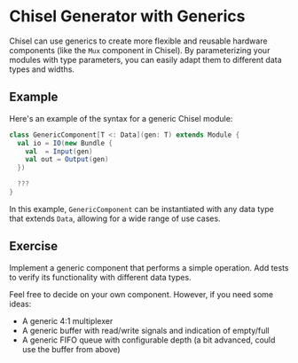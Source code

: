 # Chisel Generator with Generics

Chisel can use generics to create more flexible and reusable hardware components (like the `Mux` component in Chisel). By parameterizing your modules with type parameters, you can easily adapt them to different data types and widths.

## Example

Here's an example of the syntax for a generic Chisel module:

```scala
class GenericComponent[T <: Data](gen: T) extends Module {
  val io = IO(new Bundle {
    val  = Input(gen)
    val out = Output(gen)
  })

  ???
}
```

In this example, `GenericComponent` can be instantiated with any data type that extends `Data`, allowing for a wide range of use cases.

## Exercise

Implement a generic component that performs a simple operation. Add tests to verify its functionality with different data types.

Feel free to decide on your own component. However, if you need some ideas:
- A generic 4:1 multiplexer
- A generic buffer with read/write signals and indication of empty/full
- A generic FIFO queue with configurable depth (a bit advanced, could use the buffer from above)